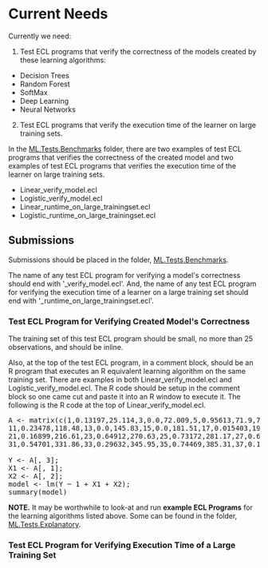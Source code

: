# Current Needs

Currently we need:

1. Test ECL programs that verify the correctness of the models created by these learning algorithms:

 - Decision Trees
 - Random Forest
 - SoftMax
 - Deep Learning
 - Neural Networks

2. Test ECL programs that verify the execution time of the learner on large training sets.


In the [ML.Tests.Benchmarks](https://github.com/hpcc-systems/ecl-ml/tree/master/ML/Tests/Benchmarks) folder, there are two examples of test ECL programs that verifies the correctness of the created model and two examples of test ECL programs that verifies the execution time of the learner on large training sets.

- Linear\_verify_model.ecl
- Logistic\_verify_model.ecl
- Linear\_runtime\_on\_large\_trainingset.ecl
- Logistic\_runtime\_on\_large\_trainingset.ecl


## Submissions

Submissions should be placed in the folder, [ML.Tests.Benchmarks](https://github.com/hpcc-systems/ecl-ml/tree/master/ML/Tests/Benchmarks). 

The name of any test ECL program for verifying a model's correctness should end with '\_verify\_model.ecl'. And, the name of any test ECL program for verifying the execution time of a learner on a large training set should end with '\_runtime\_on\_large\_trainingset.ecl'.

### Test ECL Program for Verifying Created Model's Correctness

The training set of this test ECL program should be small, no more than 25 observations, and should be inline.

Also, at the top of the test ECL program, in a comment block, should be an R program that executes an R equivalent learning algorithm on the same training set. There are examples in both Linear\_verify\_model.ecl and Logistic\_verify\_model.ecl. The R code should be setup in the comment block so one came cut and paste it into an R window to execute it. The following is the R code at the top of Linear\_verify\_model.ecl.

<pre>
A <- matrix(c(1,0.13197,25.114,3,0.0,72.009,5,0.95613,71.9,7,0.57521,97.91,9,0.0,102.2,
11,0.23478,118.48,13,0.0,145.83,15,0.0,181.51,17,0.015403,197.38,19,0.0,214.03,
21,0.16899,216.61,23,0.64912,270.63,25,0.73172,281.17,27,0.64775,295.11,29,0.45092,314.04,
31,0.54701,331.86,33,0.29632,345.95,35,0.74469,385.31,37,0.18896,390.91,39,0.6868,423.49), nrow = 20, ncol = 3, byrow=TRUE);

Y <- A[, 3];
X1 <- A[, 1];
X2 <- A[, 2];
model <- lm(Y ~ 1 + X1 + X2);
summary(model)
</pre>

**NOTE.** It may be worthwhile to look-at and run **example ECL Programs** for the learning algorithms listed above. Some can be found in the folder, [ML.Tests.Explanatory](https://github.com/hpcc-systems/ecl-ml/tree/master/ML/Tests/Explanatory).

### Test ECL Program for Verifying Execution Time of a Large Training Set


